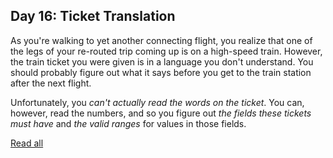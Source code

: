 ## Day 16: Ticket Translation

As you're walking to yet another connecting flight, you realize that one of the legs of your re-routed trip coming up is on a high-speed train. However, the train ticket you were given is in a language you don't understand. You should probably figure out what it says before you get to the train station after the next flight.

Unfortunately, you *can't actually read the words on the ticket*. You can, however, read the numbers, and so you figure out *the fields these tickets must have* and *the valid ranges* for values in those fields.

[Read all](https://adventofcode.com/2020/day/16)

